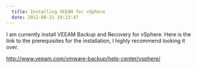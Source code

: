 ```yaml
---
  title: Installing VEEAM for vSphere
  date: 2012-08-21 10:22:47
---
```


I am currently install VEEAM Backup and Recovery for vSphere. Here is
the link to the prerequisites for the installation, I highly recommend
looking it over.

<http://www.veeam.com/vmware-backup/help-center/vsphere/>
